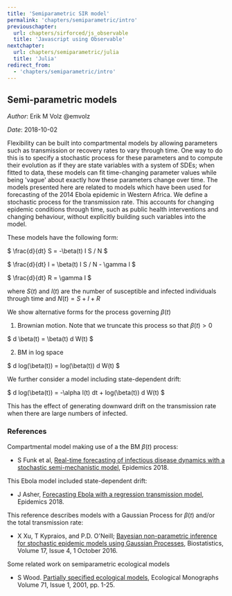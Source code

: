 ```yaml
---
title: 'Semiparametric SIR model'
permalink: 'chapters/semiparametric/intro'
previouschapter:
  url: chapters/sirforced/js_observable
  title: 'Javascript using Observable'
nextchapter:
  url: chapters/semiparametric/julia
  title: 'Julia'
redirect_from:
  - 'chapters/semiparametric/intro'
---
```


## Semi-parametric models

*Author*: Erik M Volz @emvolz

*Date*: 2018-10-02

Flexibility can be built into compartmental models by allowing parameters such as transmission or recovery rates to vary through time. One way to do this is to specify a stochastic process for these parameters and to compute their evolution as if they are state variables with a system of SDEs; when fitted to data, these models can fit time-changing parameter values while being 'vague' about exactly how these parameters change over time. The models presented here are related to models which have been used for forecasting of the 2014 Ebola epidemic in Western Africa. We define a stochastic process for the transmission rate. This accounts for changing epidemic conditions through time, such as public health interventions and changing behaviour, without explicitly building such variables into the model. 

These models have the following form: 

$
\frac{d}{dt} S = -\beta(t) I S / N
$

$
\frac{d}{dt} I = \beta(t) I S / N - \gamma I
$

$
\frac{d}{dt} R =  \gamma I
$

where $S(t)$ and $I(t)$ are the number of susceptible and infected individuals through time and $N(t) = S + I + R$

We  show alternative forms for the process governing $\beta(t)$

1) Brownian motion. Note that we truncate this process so that $\beta(t)>0$ 

$
d \beta(t) = \beta(t) d W(t)
$

2) BM in log space

$
d log(\beta(t)) = log(\beta(t)) d W(t) 
$

We further consider a model including state-dependent drift: 

$
d log(\beta(t)) = -\alpha I(t) dt +  log(\beta(t)) d W(t) 
$

This has the effect of generating downward drift on the transmission rate when there are large numbers of infected. 

### References

Compartmental model making use of a the BM $\beta(t)$ process: 

- S Funk et al, [Real-time forecasting of infectious disease dynamics with a stochastic semi-mechanistic model](https://doi.org/10.1016/j.epidem.2016.11.003), Epidemics 2018.

This Ebola model included state-dependent drift:

- J Asher, [Forecasting Ebola with a regression transmission model](https://doi.org/10.1016/j.epidem.2017.02.009), Epidemics 2018.

This reference describes models with a Gaussian Process for $\beta(t)$ and/or the total transmission rate:

- X Xu, T Kypraios, and P.D. O'Neill; [Bayesian non-parametric inference for stochastic epidemic models using Gaussian Processes](https://doi.org/10.1093/biostatistics/kxw011), Biostatistics, Volume 17, Issue 4, 1 October 2016.

Some related work on semiparametric ecological models

- S Wood. [Partially specified ecological models](https://doi.org/10.2307/3100042), Ecological Monographs
Volume 71, Issue 1, 2001, pp. 1-25.

